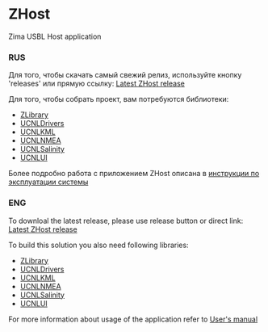 # ZHost
Zima USBL Host application

### RUS

Для того, чтобы скачать самый свежий релиз, используйте кнопку 'releases' или прямую ссылку: [Latest ZHost release](https://api.github.com/repos/ucnl/ZHost/zipball)  
  
Для того, чтобы собрать проект, вам потребуются библиотеки:  
  
* [ZLibrary](https://github.com/ucnl/ZLibrary)
* [UCNLDrivers](https://github.com/ucnl/UCNLDrivers)
* [UCNLKML](https://github.com/ucnl/UCNLKML)
* [UCNLNMEA](https://github.com/ucnl/UCNLNMEA)
* [UCNLSalinity](https://github.com/ucnl/UCNLSalinity)
* [UCNLUI](https://github.com/ucnl/UCNLUI)
  
Более подробно работа с приложением ZHost описана в [инструкции по эксплуатации системы](https://docs.unavlab.com/documentation/RU/Zima/Zima_Users_manual_ru.html)  
  
  
### ENG  
  
To downloal the latest release, please use release button or direct link: [Latest ZHost release](https://api.github.com/repos/ucnl/ZHost/zipball)  
  
To build this solution you also need following libraries:  
  
* [ZLibrary](https://github.com/ucnl/ZLibrary)
* [UCNLDrivers](https://github.com/ucnl/UCNLDrivers)
* [UCNLKML](https://github.com/ucnl/UCNLKML)
* [UCNLNMEA](https://github.com/ucnl/UCNLNMEA)
* [UCNLSalinity](https://github.com/ucnl/UCNLSalinity)
* [UCNLUI](https://github.com/ucnl/UCNLUI) 

For more information about usage of the application refer to [User's manual](https://docs.unavlab.com/documentation/EN/Zima/Zima_Users_manual_en.html)  
  
  
